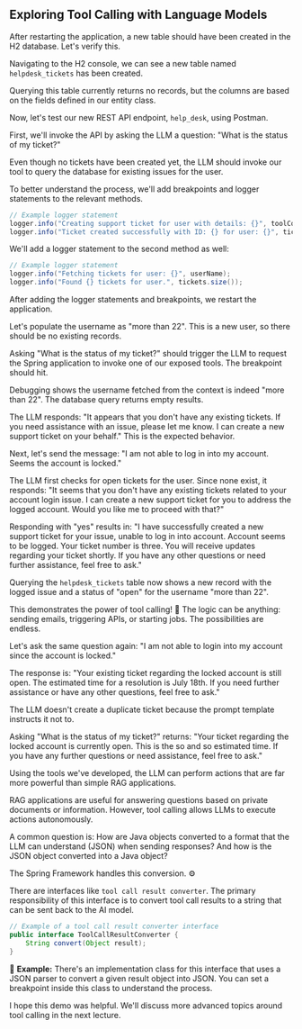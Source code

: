## Exploring Tool Calling with Language Models

After restarting the application, a new table should have been created in the H2 database. Let's verify this.

Navigating to the H2 console, we can see a new table named `helpdesk_tickets` has been created.

Querying this table currently returns no records, but the columns are based on the fields defined in our entity class.

Now, let's test our new REST API endpoint, `help_desk`, using Postman.

First, we'll invoke the API by asking the LLM a question: "What is the status of my ticket?"

Even though no tickets have been created yet, the LLM should invoke our tool to query the database for existing issues for the user.

To better understand the process, we'll add breakpoints and logger statements to the relevant methods.

```java
// Example logger statement
logger.info("Creating support ticket for user with details: {}", toolContext.getUserName());
logger.info("Ticket created successfully with ID: {} for user: {}", ticket.getId(), toolContext.getUserName());
```

We'll add a logger statement to the second method as well:

```java
// Example logger statement
logger.info("Fetching tickets for user: {}", userName);
logger.info("Found {} tickets for user.", tickets.size());
```

After adding the logger statements and breakpoints, we restart the application.

Let's populate the username as "more than 22". This is a new user, so there should be no existing records.

Asking "What is the status of my ticket?" should trigger the LLM to request the Spring application to invoke one of our exposed tools. The breakpoint should hit.

Debugging shows the username fetched from the context is indeed "more than 22". The database query returns empty results.

The LLM responds: "It appears that you don't have any existing tickets. If you need assistance with an issue, please let me know. I can create a new support ticket on your behalf." This is the expected behavior.

Next, let's send the message: "I am not able to log in into my account. Seems the account is locked."

The LLM first checks for open tickets for the user. Since none exist, it responds: "It seems that you don't have any existing tickets related to your account login issue. I can create a new support ticket for you to address the logged account. Would you like me to proceed with that?"

Responding with "yes" results in: "I have successfully created a new support ticket for your issue, unable to log in into account. Account seems to be logged. Your ticket number is three. You will receive updates regarding your ticket shortly. If you have any other questions or need further assistance, feel free to ask."

Querying the `helpdesk_tickets` table now shows a new record with the logged issue and a status of "open" for the username "more than 22".

This demonstrates the power of tool calling! 🚀 The logic can be anything: sending emails, triggering APIs, or starting jobs. The possibilities are endless.

Let's ask the same question again: "I am not able to login into my account since the account is locked."

The response is: "Your existing ticket regarding the locked account is still open. The estimated time for a resolution is July 18th. If you need further assistance or have any other questions, feel free to ask."

The LLM doesn't create a duplicate ticket because the prompt template instructs it not to.

Asking "What is the status of my ticket?" returns: "Your ticket regarding the locked account is currently open. This is the so and so estimated time. If you have any further questions or need assistance, feel free to ask."

Using the tools we've developed, the LLM can perform actions that are far more powerful than simple RAG applications.

RAG applications are useful for answering questions based on private documents or information. However, tool calling allows LLMs to execute actions autonomously.

A common question is: How are Java objects converted to a format that the LLM can understand (JSON) when sending responses? And how is the JSON object converted into a Java object?

The Spring Framework handles this conversion. ⚙️

There are interfaces like `tool call result converter`. The primary responsibility of this interface is to convert tool call results to a string that can be sent back to the AI model.

```java
// Example of a tool call result converter interface
public interface ToolCallResultConverter {
    String convert(Object result);
}
```

📌 **Example:** There's an implementation class for this interface that uses a JSON parser to convert a given result object into JSON. You can set a breakpoint inside this class to understand the process.

I hope this demo was helpful. We'll discuss more advanced topics around tool calling in the next lecture.
